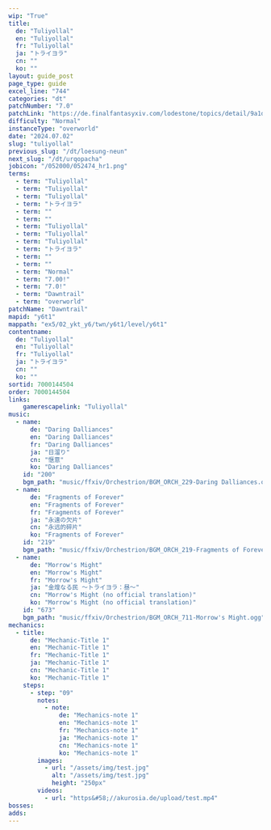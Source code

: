 ```yaml
---
wip: "True"
title:
  de: "Tuliyollal"
  en: "Tuliyollal"
  fr: "Tuliyollal"
  ja: "トライヨラ"
  cn: ""
  ko: ""
layout: guide_post
page_type: guide
excel_line: "744"
categories: "dt"
patchNumber: "7.0"
patchLink: "https://de.finalfantasyxiv.com/lodestone/topics/detail/9a1d2364c6f0fed72a164f3252a59073f7d0c4fc"
difficulty: "Normal"
instanceType: "overworld"
date: "2024.07.02"
slug: "tuliyollal"
previous_slug: "/dt/loesung-neun"
next_slug: "/dt/urqopacha"
jobicon: "/052000/052474_hr1.png"
terms:
  - term: "Tuliyollal"
  - term: "Tuliyollal"
  - term: "Tuliyollal"
  - term: "トライヨラ"
  - term: ""
  - term: ""
  - term: "Tuliyollal"
  - term: "Tuliyollal"
  - term: "Tuliyollal"
  - term: "トライヨラ"
  - term: ""
  - term: ""
  - term: "Normal"
  - term: "7.00!"
  - term: "7.0!"
  - term: "Dawntrail"
  - term: "overworld"
patchName: "Dawntrail"
mapid: "y6t1"
mappath: "ex5/02_ykt_y6/twn/y6t1/level/y6t1"
contentname:
  de: "Tuliyollal"
  en: "Tuliyollal"
  fr: "Tuliyollal"
  ja: "トライヨラ"
  cn: ""
  ko: ""
sortid: 7000144504
order: 7000144504
links:
    gamerescapelink: "Tuliyollal"
music:
  - name:
      de: "Daring Dalliances"
      en: "Daring Dalliances"
      fr: "Daring Dalliances"
      ja: "日溜り"
      cn: "惬意"
      ko: "Daring Dalliances"
    id: "200"
    bgm_path: "music/ffxiv/Orchestrion/BGM_ORCH_229-Daring Dalliances.ogg"
  - name:
      de: "Fragments of Forever"
      en: "Fragments of Forever"
      fr: "Fragments of Forever"
      ja: "永遠の欠片"
      cn: "永远的碎片"
      ko: "Fragments of Forever"
    id: "219"
    bgm_path: "music/ffxiv/Orchestrion/BGM_ORCH_219-Fragments of Forever.ogg"
  - name:
      de: "Morrow's Might"
      en: "Morrow's Might"
      fr: "Morrow's Might"
      ja: "金煌なる民 ～トライヨラ：昼～"
      cn: "Morrow's Might (no official translation)"
      ko: "Morrow's Might (no official translation)"
    id: "673"
    bgm_path: "music/ffxiv/Orchestrion/BGM_ORCH_711-Morrow's Might.ogg"
mechanics:
  - title:
      de: "Mechanic-Title 1"
      en: "Mechanic-Title 1"
      fr: "Mechanic-Title 1"
      ja: "Mechanic-Title 1"
      cn: "Mechanic-Title 1"
      ko: "Mechanic-Title 1"
    steps:
      - step: "09"
        notes:
          - note:
              de: "Mechanics-note 1"
              en: "Mechanics-note 1"
              fr: "Mechanics-note 1"
              ja: "Mechanics-note 1"
              cn: "Mechanics-note 1"
              ko: "Mechanics-note 1"
        images:
          - url: "/assets/img/test.jpg"
            alt: "/assets/img/test.jpg"
            height: "250px"
        videos:
          - url: "https&#58;//akurosia.de/upload/test.mp4"
bosses:
adds:
---
```

